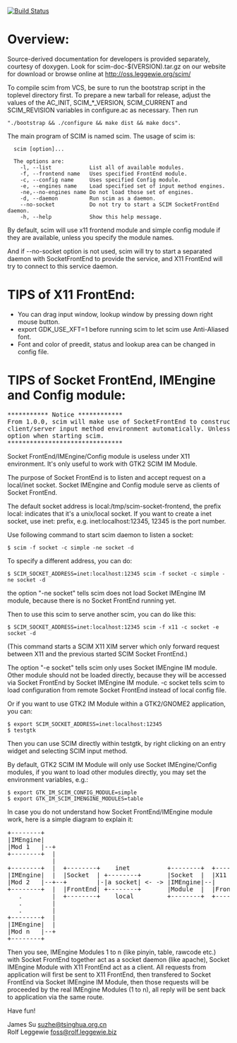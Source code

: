 [![Build Status](https://travis-ci.com/derekdai/scim.svg?branch=ibus-portal-support)](https://travis-ci.com/derekdai/scim)

Overview:
=========
Source-derived documentation for developers is provided separately, courtesy
of doxygen.  Look for scim-doc-$(VERSION).tar.gz on our website for download
or browse online at http://oss.leggewie.org/scim/

To compile scim from VCS, be sure to run the bootstrap script in the toplevel
directory first.  To prepare a new tarball for release, adjust the values of
the AC_INIT, SCIM_*_VERSION, SCIM_CURRENT and SCIM_REVISION variables in
configure.ac as necessary.  Then run
```
"./bootstrap && ./configure && make dist && make docs".
```

The main program of SCIM is named scim. The usage of scim is:
```
  scim [option]...

  The options are: 
    -l, --list            List all of available modules.
    -f, --frontend name   Uses specified FrontEnd module.
    -c, --config name     Uses specified Config module.
    -e, --engines name    Load specified set of input method engines.
    -ne,--no-engines name Do not load those set of engines.
    -d, --daemon          Run scim as a daemon.
    --no-socket           Do not try to start a SCIM SocketFrontEnd daemon.
    -h, --help            Show this help message.
```

By default, scim will use x11 frontend module and simple 
config module if they are available, unless you specify the module names.

And if --no-socket option is not used, scim will try to start a separated
daemon with SocketFrontEnd to provide the service, and X11 FrontEnd will
try to connect to this service daemon.

TIPS of X11 FrontEnd:
=====================

* You can drag input window, lookup window by pressing down right mouse button.
* export GDK_USE_XFT=1 before running scim to let scim use Anti-Aliased font.
* Font and color of preedit, status and lookup area can be changed in config file.

TIPS of Socket FrontEnd, IMEngine and Config module:
==================================================
<pre>
*********** Notice ************
From 1.0.0, scim will make use of SocketFrontEnd to construct a single user
client/server input method environment automatically. Unless you use --no-socket
option when starting scim.
*******************************
</pre>
Socket FrontEnd/IMEngine/Config module is useless under X11 environment. It's only
useful to work with GTK2 SCIM IM Module.

The purpose of Socket FrontEnd is to listen and accept request
on a local/inet socket. Socket IMEngine and Config module serve as clients of 
Socket FrontEnd.

The default socket address is local:/tmp/scim-socket-frontend, the prefix local:
indicates that it's a unix/local socket. If you want to create a inet socket, use
inet: prefix, e.g. inet:localhost:12345, 12345 is the port number.

Use following command to start scim daemon to listen a socket:
```
$ scim -f socket -c simple -ne socket -d
```

To specify a different address, you can do:
```
$ SCIM_SOCKET_ADDRESS=inet:localhost:12345 scim -f socket -c simple -ne socket -d
```

the option "-ne socket" tells scim does not load Socket IMEngine IM module, because
there is no Socket FrontEnd running yet.

Then to use this scim to serve another scim, you can do like this:
```
$ SCIM_SOCKET_ADDRESS=inet:localhost:12345 scim -f x11 -c socket -e socket -d
```

(This command starts a SCIM X11 XIM server which only forward request between
X11 and the previous started SCIM Socket FrontEnd.)

The option "-e socket" tells scim only uses Socket IMEngine IM module. Other module
should not be loaded directly, because they will be accessed via Socket FrontEnd by
Socket IMEngine IM module. -c socket tells scim to load configuration from remote
Socket FrontEnd instead of local config file.

Or if you want to use GTK2 IM Module within a GTK2/GNOME2 application, you can:
```
$ export SCIM_SOCKET_ADDRESS=inet:localhost:12345
$ testgtk
```

Then you can use SCIM directly within testgtk, by right clicking on an entry widget
and selecting SCIM input method.

By default, GTK2 SCIM IM Module will only use Socket IMEngine/Config modules, if
you want to load other modules directly, you may set the environment variables,
e.g.:
```
$ export GTK_IM_SCIM_CONFIG_MODULE=simple
$ export GTK_IM_SCIM_IMENGINE_MODULES=table
```

In case you do not understand how Socket FrontEnd/IMEngine module work, here is a
simple diagram to explain it:
<pre>
+--------+
|IMEngine|
|Mod 1   |--+
+--------+  |
            |
+--------+  |  +--------+    inet          +--------+  +--------+
|IMEngine|  |  |Socket  | +--------+       |Socket  |  |X11     | /-----\
|Mod 2   |--+--+        |-|a socket| <- -> |IMEngine|--|        |-| X11 |<->app
+--------+  |  |FrontEnd| +--------+       |Module  |  |FrontEnd| \-----/
   .        |  +--------+    local         +--------+  +--------+
   .        |
   .        |
+--------+  |
|IMEngine|  |
|Mod n   |--+
+--------+
</pre>

Then you see, IMEngine Modules 1 to n (like pinyin, table, rawcode etc.) with
Socket FrontEnd together act as a socket daemon (like apache), Socket IMEngine
Module with X11 FrontEnd act as a client. All requests from application
will first be sent to X11 FrontEnd, then transfered to Socket FrontEnd via
Socket IMEngine IM Module, then those requests will be proceeded by the real
IMEngine Modules (1 to n), all reply will be sent back to application via
the same route.

Have fun!

James Su <suzhe@tsinghua.org.cn><br/>
Rolf Leggewie <foss@rolf.leggewie.biz>
